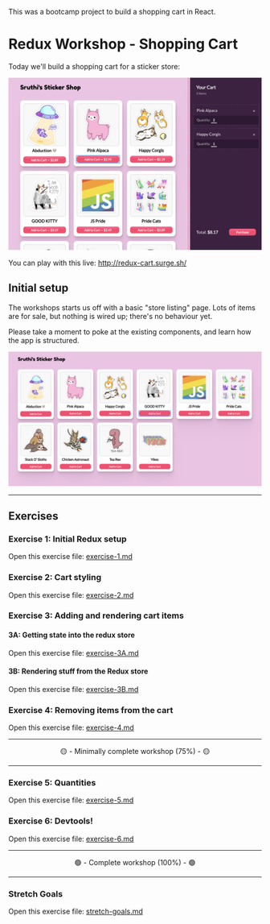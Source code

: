 This was a bootcamp project to build a shopping cart in React.

# Redux Workshop - Shopping Cart

Today we'll build a shopping cart for a sticker store:

![Demo](./__lecture/assets/demo.png)

You can play with this live: http://redux-cart.surge.sh/

## Initial setup

The workshops starts us off with a basic "store listing" page. Lots of items are for sale, but nothing is wired up; there's no behaviour yet.

Please take a moment to poke at the existing components, and learn how the app is structured.

![Demo](./__lecture/assets/initial.png)

---

## Exercises

### Exercise 1: Initial Redux setup

Open this exercise file: [exercise-1.md](__workshop/exercise-1.md)

### Exercise 2: Cart styling

Open this exercise file: [exercise-2.md](__workshop/exercise-2.md)

### Exercise 3: Adding and rendering cart items

#### 3A: Getting state into the redux store

Open this exercise file: [exercise-3A.md](__workshop/exercise-3A.md)

#### 3B: Rendering stuff from the Redux store

Open this exercise file: [exercise-3B.md](__workshop/exercise-3B.md)

### Exercise 4: Removing items from the cart

Open this exercise file: [exercise-4.md](__workshop/exercise-4.md)

---

<center>🟡 - Minimally complete workshop (75%) - 🟡</center>

---

### Exercise 5: Quantities

Open this exercise file: [exercise-5.md](__workshop/exercise-5.md)

### Exercise 6: Devtools!

Open this exercise file: [exercise-6.md](__workshop/exercise-6.md)

---

<center>🟢 - Complete workshop (100%) - 🟢</center>

---

### Stretch Goals

Open this exercise file: [stretch-goals.md](__workshop/stretch-goals.md)
